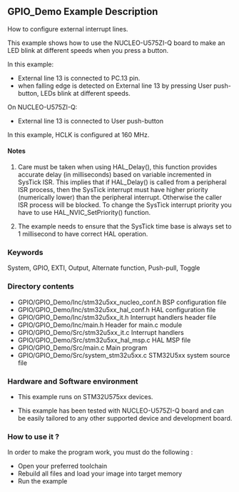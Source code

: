 ## <b>GPIO_Demo Example Description</b>

How to configure external interrupt lines.

This example shows how to use the NUCLEO-U575ZI-Q board to make an LED blink at different 
speeds when you press a button.

In this example:

- External line 13 is connected to PC.13 pin.
- when falling edge is detected on External line 13 by pressing User push-button, LEDs blink at different 
speeds.

On NUCLEO-U575ZI-Q:

- External line 13 is connected to User push-button

In this example, HCLK is configured at 160 MHz.

#### <b>Notes</b>

 1. Care must be taken when using HAL_Delay(), this function provides accurate delay (in milliseconds)
    based on variable incremented in SysTick ISR. This implies that if HAL_Delay() is called from
    a peripheral ISR process, then the SysTick interrupt must have higher priority (numerically lower)
    than the peripheral interrupt. Otherwise the caller ISR process will be blocked.
    To change the SysTick interrupt priority you have to use HAL_NVIC_SetPriority() function.

 2. The example needs to ensure that the SysTick time base is always set to 1 millisecond
    to have correct HAL operation.

### <b>Keywords</b>

System, GPIO, EXTI, Output, Alternate function, Push-pull, Toggle

### <b>Directory contents</b>

  - GPIO/GPIO_Demo/Inc/stm32u5xx_nucleo_conf.h BSP configuration file
  - GPIO/GPIO_Demo/Inc/stm32u5xx_hal_conf.h    HAL configuration file
  - GPIO/GPIO_Demo/Inc/stm32u5xx_it.h          Interrupt handlers header file
  - GPIO/GPIO_Demo/Inc/main.h                  Header for main.c module  
  - GPIO/GPIO_Demo/Src/stm32u5xx_it.c          Interrupt handlers
  - GPIO/GPIO_Demo/Src/stm32u5xx_hal_msp.c     HAL MSP file
  - GPIO/GPIO_Demo/Src/main.c                  Main program
  - GPIO/GPIO_Demo/Src/system_stm32u5xx.c      STM32U5xx system source file

### <b>Hardware and Software environment</b>

  - This example runs on STM32U575xx devices.

  - This example has been tested with NUCLEO-U575ZI-Q board and can be
    easily tailored to any other supported device and development board.

### <b>How to use it ?</b>

In order to make the program work, you must do the following :

 - Open your preferred toolchain
 - Rebuild all files and load your image into target memory
 - Run the example


